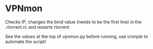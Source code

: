 VPNmon
======

Checks IP, changes the bind value (needs to be the first line) in the .rtorrent.rc and restarts rtorrent

See the values at the top of vpnmon.py before running, use cronjob to automate the script!
